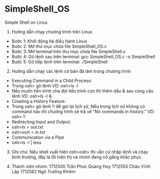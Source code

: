 # SimpleShell_OS
Simple Shell on Linux
1) Hướng dẫn chạy chương trình trên Linux
* Bước 1: Khởi động hệ điều hành Linux
* Bước 2: Mở thư mục chứa file SimpleShell_OS.c
* Bước 3: Mở terminal trên thư mục chứa file SimpleShell.c
* Bước 4: Gõ lệnh sau trên terminal: gcc SimpleShell_OS.c -o SimpleShell 
* Bước 5: Gõ tiếp lệnh trên terminal: ./SimpleShell

2) Hướng dẫn chạy các lệnh cơ bản đã làm trong chương trình
* Executing Command in a Child Process:
 * Trong osh> gõ lệnh VD: osh>ls -l
 * Nếu muốn tiến trình cha đợi tiến trình con thì thêm dấu & sau cùng câu lênh VD: osh>ls -l &
* Creating a History Feature:
 * Trong osh> gõ lệnh !! để gọi lại lịch sử, Nếu trong lịch sử không có command nào thì chương trình sẽ trả về “No commands in history.”
VD: osh> !!
* Redirecting Input and Output:
 * osh>ls > out.txt
 * osh>sort < in.txt
* Communication via a Pipe
 * osh>ls -l | less

3) Ghi chú:
Nếu shell xuất hiện osh>osh> thì vẫn cứ nhập lệnh và chạy bình thường, đây là lỗi hiện thị và nhóm đang cố gắng khắc phục.

4) Thành viên nhóm:
1712500 Trần Phúc Quang Huy
1712555 Cháu Vĩnh Lập
1712582 Ngô Trường Khiêm
